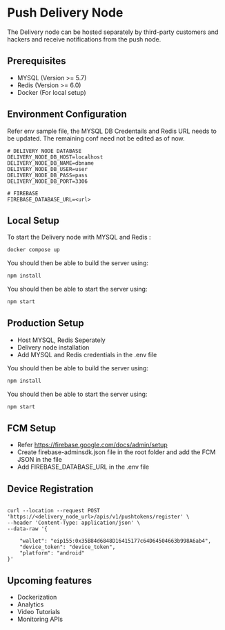 # Push Delivery Node

The Delivery node can be hosted separately by third-party customers and hackers and receive notifications from the push node.

## Prerequisites

- MYSQL (Version >= 5.7)
- Redis (Version >= 6.0)
- Docker (For local setup)


## Environment Configuration

Refer env sample file, the MYSQL DB Credentails and Redis URL needs to be updated. The remaining conf need not be edited as of now.

```
# DELIVERY NODE DATABASE
DELIVERY_NODE_DB_HOST=localhost
DELIVERY_NODE_DB_NAME=dbname
DELIVERY_NODE_DB_USER=user
DELIVERY_NODE_DB_PASS=pass
DELIVERY_NODE_DB_PORT=3306

# FIREBASE
FIREBASE_DATABASE_URL=<url>

```


## Local Setup

To start the Delivery node with MYSQL and Redis :

```sh
docker compose up
```

You should then be able to build the server using:

```sh
npm install
```

You should then be able to start the server using:

```sh
npm start
```




## Production Setup

- Host MYSQL, Redis Seperately
- Delivery node installation
- Add MYSQL and Redis credentials in the .env file

You should then be able to build the server using:

```sh
npm install
```

You should then be able to start the server using:

```sh
npm start
```



## FCM Setup

- Refer https://firebase.google.com/docs/admin/setup
- Create firebase-adminsdk.json file in the root folder and add the FCM JSON in the file
- Add FIREBASE_DATABASE_URL in the .env file



## Device Registration

```

curl --location --request POST 'https://<delivery_node_url>/apis/v1/pushtokens/register' \
--header 'Content-Type: application/json' \
--data-raw '{
    
    "wallet": "eip155:0x35B84d6848D16415177c64D64504663b998A6ab4",
    "device_token": "device_token",
    "platform": "android"
}'

```



## Upcoming features

- Dockerization
- Analytics
- Video Tutorials
- Monitoring APIs




